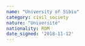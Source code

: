 ```yaml
---
name: "University of Sibiu"
category: civil_society
nature: "Université"
nationality: ROM
date_signed: '2018-11-12'
---
```

    